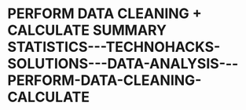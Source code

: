 # PERFORM DATA CLEANING + CALCULATE SUMMARY STATISTICS---TECHNOHACKS-SOLUTIONS---DATA-ANALYSIS---PERFORM-DATA-CLEANING-CALCULATE
